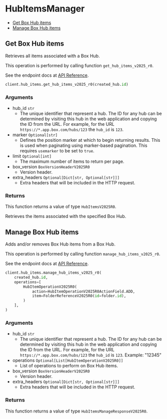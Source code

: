 # HubItemsManager

- [Get Box Hub items](#get-box-hub-items)
- [Manage Box Hub items](#manage-box-hub-items)

## Get Box Hub items

Retrieves all items associated with a Box Hub.

This operation is performed by calling function `get_hub_items_v2025_r0`.

See the endpoint docs at
[API Reference](https://developer.box.com/reference/v2025.0/get-hub-items/).

<!-- sample get_hub_items_v2025.0 -->

```python
client.hub_items.get_hub_items_v2025_r0(created_hub.id)
```

### Arguments

- hub_id `str`
  - The unique identifier that represent a hub. The ID for any hub can be determined by visiting this hub in the web application and copying the ID from the URL. For example, for the URL `https://*.app.box.com/hubs/123` the `hub_id` is `123`.
- marker `Optional[str]`
  - Defines the position marker at which to begin returning results. This is used when paginating using marker-based pagination. This requires `usemarker` to be set to `true`.
- limit `Optional[int]`
  - The maximum number of items to return per page.
- box_version `BoxVersionHeaderV2025R0`
  - Version header.
- extra_headers `Optional[Dict[str, Optional[str]]]`
  - Extra headers that will be included in the HTTP request.

### Returns

This function returns a value of type `HubItemsV2025R0`.

Retrieves the items associated with the specified Box Hub.

## Manage Box Hub items

Adds and/or removes Box Hub items from a Box Hub.

This operation is performed by calling function `manage_hub_items_v2025_r0`.

See the endpoint docs at
[API Reference](https://developer.box.com/reference/v2025.0/post-hubs-id-manage-items/).

<!-- sample post_hubs_id_manage_items_v2025.0 -->

```python
client.hub_items.manage_hub_items_v2025_r0(
    created_hub.id,
    operations=[
        HubItemOperationV2025R0(
            action=HubItemOperationV2025R0ActionField.ADD,
            item=FolderReferenceV2025R0(id=folder.id),
        )
    ],
)
```

### Arguments

- hub_id `str`
  - The unique identifier that represent a hub. The ID for any hub can be determined by visiting this hub in the web application and copying the ID from the URL. For example, for the URL `https://*.app.box.com/hubs/123` the `hub_id` is `123`. Example: "12345"
- operations `Optional[List[HubItemOperationV2025R0]]`
  - List of operations to perform on Box Hub items.
- box_version `BoxVersionHeaderV2025R0`
  - Version header.
- extra_headers `Optional[Dict[str, Optional[str]]]`
  - Extra headers that will be included in the HTTP request.

### Returns

This function returns a value of type `HubItemsManageResponseV2025R0`.

